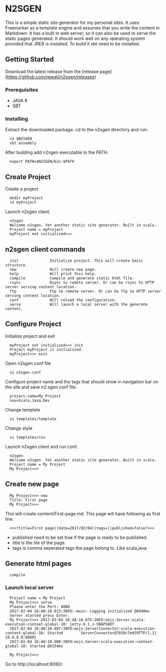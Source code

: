 # N2SGEN

This is a simple static site generator for my personal sites. It uses Freemarker as a template engine and assumes that you write the content in Markdown. It has a built in web server, so it can also be used to serve the static pages generated. It should work well on any operating system provided that JRE8 is installed. To build it sbt need to be installed.

## Getting Started

Download the latest release from the [release page] (https://github.com/rewati/n2sgen/releases)

### Prerequisites

  - JAVA 8
  - SBT

### Installing

Extract the downloaded package. cd to the n2sgen directory and run: 
```
  cd $N2SGEN
  sbt assembly
```
After building add n2sgen executable to the PATH.
```
  export PATH=$N2SGEN/bin:$PATH
```

## Create Project

  Create a project
  ```
    mkdir myProject
    cd myProject
  ```
  Launch n2sgen client.
  ```
    n2sgen
    Welcome n2sgen. Yet another static site generator. Built in scala.
    Project name = myProject
    myProject not initialized>>>
  ```
## n2sgen client commands 
```
  init              Initialize project. This will create basic structure.
  new               Will create new page.
  help              Will print this help.
  compile           Compile and generate static html file.
  rsync             Rsync to remote server. Or can be rsync to HTTP server serving content location.
  ftp               Ftp to remote server. Or can be ftp to HTTP server serving content location.
  conf              Will reload the configuration.
  serve             Will launch a local server with the generate content.
```
## Configure Project
  
  Initialize project and exit
  ```
    myProject not initialized>>> init
    Project myProject is initialized.
    myProject>>> exit
  ```
  Open n2sgen conf file
  ```
    vi n2sgen.conf
  ```
  Configure project name and the tags that should show in navigation bar on the site and save n2.sgen conf file.
  ```
    project-name=My Project
    nav=Scala,Java,Dev
  ```
  Change template
  ```
    vi templates/template
  ```
  Change style
  ```
    vi templates/css
  ```
  Launch n2sgen client and run conf.
  ```
    n2sgen
    Welcome n2sgen. Yet another static site generator. Built in scala.
    Project name = My Project
    My Project>>>
  ```
  
## Create new page

  ```
    My Project>>> new
    Title: First page
    My Project>>>
  ```
  This will create content/First-page.md. This page will have following as first line.
  
  ```
    <<<?title=First page||date=2017/02/04||tags=||published=false?>>>
  ```
  - published need to be set true if the page is ready to be published.
  - title is the tile of the page.
  - tags is comma seperated tags the page belong to. Like scala,java
  
## Generate html pages

```
  compile
```

### Launch local server

```
  Project name = My Project
  My Project>>> serve
  Please enter the Port: 8080
  2017-02-04 16:48:10.813:INFO::main: Logging initialized @6040ms
  Server started press Enter.
  My Project>>> 2017-02-04 16:48:10.875:INFO:oejs.Server:scala-execution-context-global-10: jetty-9.1.z-SNAPSHOT
  2017-02-04 16:48:10.907:INFO:oejs.ServerConnector:scala-execution-context-global-10: Started        ServerConnector@7b58c7e9{HTTP/1.1}{0.0.0.0:8080}
  2017-02-04 16:48:10.908:INFO:oejs.Server:scala-execution-context-global-10: Started @6154ms

  My Project>>>
```

  Go to http://localhost:8080/ 
  





